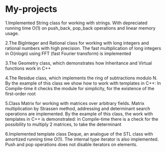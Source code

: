 # My-projects
1.Implemented String class for working with strings. With depreciated running time O(1) on push_back, pop_back operations and linear memory usage.

2.The BigInteger and Rational class for working with long integers and rational numbers with high precision. The fast multiplication of long integers in O(nlogn) using FFT (fast Fourier transform) is implemented

3.The Geometry class, which demonstrates how Inheritance and Virtual functions work in C++

4.The Residue class, which implements the ring of subtractions modulo N. By the example of this class we show how to work with templates in C++: In Compile-time it checks the module for simplicity, for the existence of the first-order root

5.Class Matrix for working with matrices over arbitrary fields. Matrix multiplication by Strassen method, addressing and determinant search operations are implemented. By the example of this class, the work with templates in C++ is demonstrated: in Compile-time there is a check for the possibility to multiply 2 matrices, to take the determinant

6.Implemented template class Deque, an analogue of the STL class with amortized running time O(1). The internal type iterator is also implemented. Push and pop operations does not disable iterators on elements.
